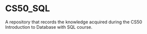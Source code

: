 # CS50_SQL
A repository that records the knowledge acquired during the CS50 Introduction to Database with SQL course.
